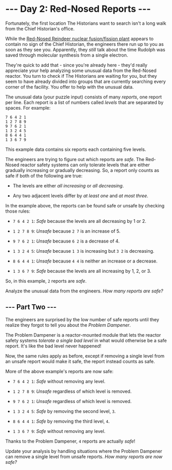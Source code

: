 # --- Day 2: Red-Nosed Reports ---

Fortunately, the first location The Historians want to search isn't a long walk from the Chief Historian's office.

While the [Red-Nosed Reindeer nuclear fusion/fission plant](/2015/day/19) appears to contain no sign of the Chief Historian, the engineers there run up to you as soon as they see you. Apparently, they *still* talk about the time Rudolph was saved through molecular synthesis from a single electron.

They're quick to add that - since you're already here - they'd really appreciate your help analyzing some unusual data from the Red-Nosed reactor. You turn to check if The Historians are waiting for you, but they seem to have already divided into groups that are currently searching every corner of the facility. You offer to help with the unusual data.

The unusual data (your puzzle input) consists of many *reports*, one report per line. Each report is a list of numbers called *levels* that are separated by spaces. For example:

```
7 6 4 2 1
1 2 7 8 9
9 7 6 2 1
1 3 2 4 5
8 6 4 4 1
1 3 6 7 9

```

This example data contains six reports each containing five levels.

The engineers are trying to figure out which reports are *safe*. The Red-Nosed reactor safety systems can only tolerate levels that are either gradually increasing or gradually decreasing. So, a report only counts as safe if both of the following are true:


 - The levels are either *all increasing* or *all decreasing*.

 - Any two adjacent levels differ by *at least one* and *at most three*.


In the example above, the reports can be found safe or unsafe by checking those rules:


 - `7 6 4 2 1`: *Safe* because the levels are all decreasing by 1 or 2.

 - `1 2 7 8 9`: *Unsafe* because `2 7` is an increase of 5.

 - `9 7 6 2 1`: *Unsafe* because `6 2` is a decrease of 4.

 - `1 3 2 4 5`: *Unsafe* because `1 3` is increasing but `3 2` is decreasing.

 - `8 6 4 4 1`: *Unsafe* because `4 4` is neither an increase or a decrease.

 - `1 3 6 7 9`: *Safe* because the levels are all increasing by 1, 2, or 3.


So, in this example, `2` reports are *safe*.

Analyze the unusual data from the engineers. *How many reports are safe?*

## --- Part Two ---

The engineers are surprised by the low number of safe reports until they realize they forgot to tell you about the *Problem Dampener*.

The Problem Dampener is a reactor-mounted module that lets the reactor safety systems *tolerate a single bad level* in what would otherwise be a safe report. It's like the bad level never happened!

Now, the same rules apply as before, except if removing a single level from an unsafe report would make it safe, the report instead counts as safe.

More of the above example's reports are now safe:


 - `7 6 4 2 1`: *Safe* without removing any level.

 - `1 2 7 8 9`: *Unsafe* regardless of which level is removed.

 - `9 7 6 2 1`: *Unsafe* regardless of which level is removed.

 - `1 3 2 4 5`: *Safe* by removing the second level, `3`.

 - `8 6 4 4 1`: *Safe* by removing the third level, `4`.

 - `1 3 6 7 9`: *Safe* without removing any level.


Thanks to the Problem Dampener, `4` reports are actually *safe*!

Update your analysis by handling situations where the Problem Dampener can remove a single level from unsafe reports. *How many reports are now safe?*


